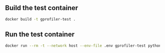 ## Build the test container
```sh
docker build -t gprofiler-test .
```

## Run the test container
```sh
docker run --rm -t --network host --env-file .env gprofiler-test python run_tests.py --test-path unit/integration
```